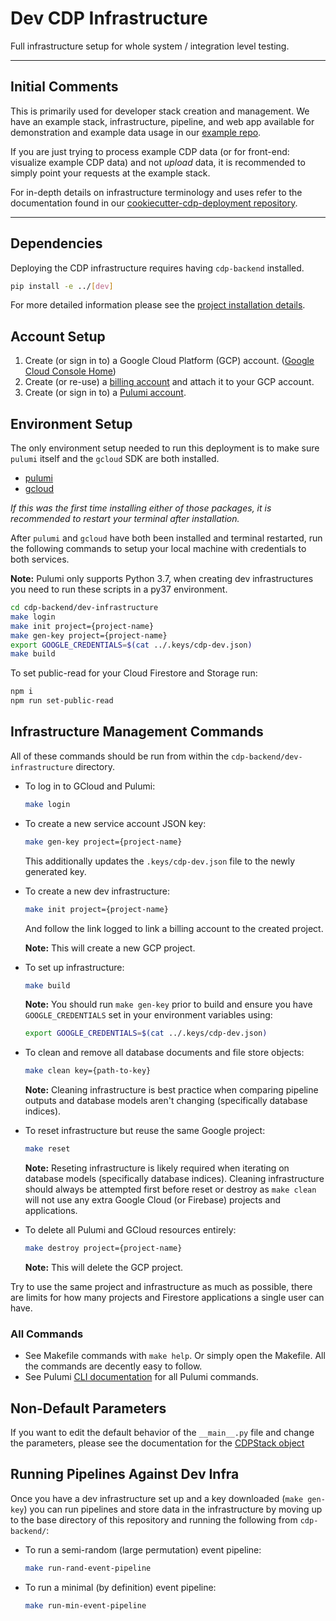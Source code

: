 # Dev CDP Infrastructure

Full infrastructure setup for whole system / integration level testing.

---

## Initial Comments

This is primarily used for developer stack creation and management.
We have an example stack, infrastructure, pipeline, and web app available for
demonstration and example data usage in our
[example repo](https://github.com/CouncilDataProject/example).

If you are just trying to process example CDP data (or for front-end: visualize example
CDP data) and not _upload_ data, it is recommended to simply point your requests at the
example stack.

For in-depth details on infrastructure terminology and uses refer to the documentation
found in our
[cookiecutter-cdp-deployment repository](https://github.com/CouncilDataProject/cookiecutter-cdp-deployment).

---

## Dependencies

Deploying the CDP infrastructure requires having `cdp-backend` installed.

```bash
pip install -e ../[dev]
```

For more detailed information please see the
[project installation details](https://github.com/CouncilDataProject/cdp-backend#installation).

## Account Setup

1.  Create (or sign in to) a Google Cloud Platform (GCP) account.
    ([Google Cloud Console Home](https://console.cloud.google.com/))
2.  Create (or re-use) a [billing account](https://console.cloud.google.com/billing)
    and attach it to your GCP account.
3.  Create (or sign in to) a
    [Pulumi account](https://app.pulumi.com/signup).

## Environment Setup

The only environment setup needed to run this deployment is to make sure `pulumi` itself
and the `gcloud` SDK are both installed.

-   [pulumi](https://www.pulumi.com/docs/get-started/install/)
-   [gcloud](https://cloud.google.com/sdk/install)

_If this was the first time installing either of those packages, it is recommended to
restart your terminal after installation._

After `pulumi` and `gcloud` have both been installed and terminal restarted, run the
following commands to setup your local machine with credentials to both services.

**Note:** Pulumi only supports Python 3.7, when creating dev infrastructures you
need to run these scripts in a py37 environment.

```bash
cd cdp-backend/dev-infrastructure
make login
make init project={project-name}
make gen-key project={project-name}
export GOOGLE_CREDENTIALS=$(cat ../.keys/cdp-dev.json)
make build
```

To set public-read for your Cloud Firestore and Storage run:

```bash
npm i
npm run set-public-read
```

## Infrastructure Management Commands

All of these commands should be run from within the `cdp-backend/dev-infrastructure` directory.

-   To log in to GCloud and Pulumi:

    ```bash
    make login
    ```

-   To create a new service account JSON key:

    ```bash
    make gen-key project={project-name}
    ```

    This additionally updates the `.keys/cdp-dev.json` file to the newly generated key.

-   To create a new dev infrastructure:

    ```bash
    make init project={project-name}
    ```

    And follow the link logged to link a billing account to the created project.

    **Note:** This will create a new GCP project.

-   To set up infrastructure:

    ```bash
    make build
    ```

    **Note:** You should run `make gen-key` prior to build and ensure you have
    `GOOGLE_CREDENTIALS` set in your environment variables using:

    ```bash
    export GOOGLE_CREDENTIALS=$(cat ../.keys/cdp-dev.json)
    ```

-   To clean and remove all database documents and file store objects:

    ```bash
    make clean key={path-to-key}
    ```

    **Note:** Cleaning infrastructure is best practice when comparing pipeline
    outputs and database models aren't changing (specifically database indices).

-   To reset infrastructure but reuse the same Google project:

    ```bash
    make reset
    ```

    **Note:** Reseting infrastructure is likely required when iterating on
    database models (specifically database indices). Cleaning infrastructure
    should always be attempted first before reset or destroy as `make clean`
    will not use any extra Google Cloud (or Firebase) projects and applications.

-   To delete all Pulumi and GCloud resources entirely:

    ```bash
    make destroy project={project-name}
    ```

    **Note:** This will delete the GCP project.

Try to use the same project and infrastructure as much as possible, there are
limits for how many projects and Firestore applications a single user can have.

### All Commands

-   See Makefile commands with `make help`.
    Or simply open the Makefile. All the commands are decently easy to follow.
-   See Pulumi [CLI documentation](https://www.pulumi.com/docs/reference/cli/)
    for all Pulumi commands.

## Non-Default Parameters

If you want to edit the default behavior of the `__main__.py` file and change the
parameters, please see the documentation for the
[CDPStack object](https://councildataproject.github.io/cdp-backend/cdp_backend.infrastructure.html#module-cdp_backend.infrastructure.cdp_stack)

## Running Pipelines Against Dev Infra

Once you have a dev infrastructure set up and a key downloaded (`make gen-key`)
you can run pipelines and store data in the infrastructure by moving up to the
base directory of this repository and running the following from `cdp-backend/`:

-   To run a semi-random (large permutation) event pipeline:

    ```bash
    make run-rand-event-pipeline
    ```

-   To run a minimal (by definition) event pipeline:

    ```bash
    make run-min-event-pipeline
    ```
